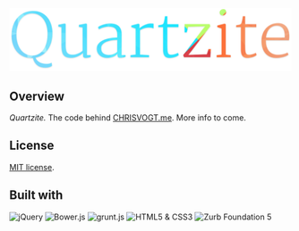 <p align="center">
  <img src="/app/images/h-logo.png" alt="Quartzite">
</p>

## Overview

<em>Quartzite.</em> The code behind [CHRISVOGT.me](https://www.chrisvogt.me). More info to come.

## License

[MIT license](http://opensource.org/licenses/MIT).

## Built with

<p align="left">
	<img src="http://upload.wikimedia.org/wikipedia/en/9/9e/JQuery_logo.svg" alt="jQuery" height="64">
	<img src="http://bower.io/img/bower-logo.svg" alt="Bower.js" height="64">
	<img src="http://gruntjs.com/img/grunt-logo-no-wordmark.svg" alt="grunt.js" height="64">
	<img src="https://upload.wikimedia.org/wikipedia/commons/1/1b/CSS3_and_HTML5_badges.svg" alt="HTML5 &amp; CSS3" height="64">
	<img src="http://foundation.zurb.com/assets/img/support/goodies/why-the-yeti.svg" alt="Zurb Foundation 5" height="64">
</p>